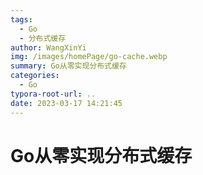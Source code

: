 ```yaml
---
tags:
  - Go
  - 分布式缓存
author: WangXinYi
img: /images/homePage/go-cache.webp
summary: Go从零实现分布式缓存
categories:
  - Go
typora-root-url: ..
date: 2023-03-17 14:21:45
---
```


# Go从零实现分布式缓存